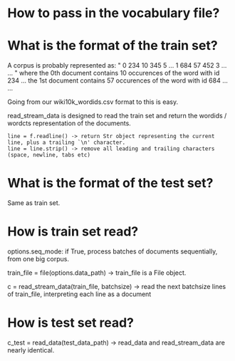 # How to pass in the vocabulary file?

# What is the format of the train set?

A corpus is probably represented as:
"
0 234 10 345 5 ...
1 684 57 452 3 ...
...
"
where the 0th document contains 10 occurences of the word with id 234 ... 
      the 1st document contains 57 occurences of the word with id 684 ... 
      ...

Going from our wiki10k_wordids.csv format to this is easy.

read_stream_data is designed to read the train set and return the wordids / wordcts
representation of the documents.

    line = f.readline() -> return Str object representing the current line, plus a trailing `\n' character.
    line = line.strip() -> remove all leading and trailing characters (space, newline, tabs etc)

# What is the format of the test set?

Same as train set.

# How is train set read?

options.seq_mode: if True, process batches of documents sequentially, from one big corpus.

train_file = file(options.data_path) -> train_file is a File object.

c = read_stream_data(train_file, batchsize) -> read the next batchsize lines of train_file, 
                                               interpreting each line as a document

# How is test set read?

c_test = read_data(test_data_path) -> read_data and read_stream_data are nearly identical.